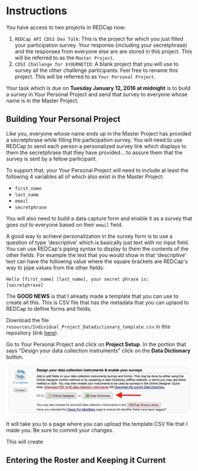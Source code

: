 # Instructions

You have access to two projects in REDCap now:

1. `REDCap API CDSI Dev Talk`: This is the project for which you just filled your
participation survey. Your response (including your secretphrase) and the
responses from everyone else are are stored in this project. This will be
referred to as the `Master Project`.
2. `CDSI Challenge for $YOURNETID`: A blank project that you will use to survey
all the other challenge participants. Feel free to rename this project. This
will be referred to as `Your Personal Project`.

Your task which is due on **Tuesday January 12, 2016 at midnight** is to build a
survey in Your Personal Project and send that survey to everyone whose name is
in the Master Project. 

## Building Your Personal Project

Like you, everyone whose name ends up in the Master Project has provided a
secretphrase while filling the participation survey. You will need to use REDCap
to send each person a personalized survey link which displays to them the
secretphrase that they have provided... to assure them that the survey is sent
by a fellow participant. 

To support that, your Your Personal Project will need to include at least the
following 4 variables all of which also exist in the Master Project:

* `first_name`
* `last_name`
* `email`
* `secretphrase`

You will also need to build a data capture form and enable it as a survey that goes
out to everyone based on their `email` field.

A good way to achieve personalization in the survey form is to use
a question of type 'descriptive' which is basically just text with no input
field. You can use REDCap's piping syntax to display to them the contents of the
other fields. For example the text that you would show in that 'descriptive' text
can have the following value where the square brackets are REDCap's way to pipe
values from the other fields:

```
Hello [first_name] [last_name], your secret phrase is: 
[secretphrase]
```

The **GOOD NEWS** is that I already made a template that you can use to
create all this. This is CSV file that has the metadata that you can uplaod to
REDCap to define forms and fields.

Download the file `resources/Individual_Project_Datadictionary_template.csv` in
this repository (link
[here](resources/Individual_Project_Datadictionary_template.csv)).

Go to Your Personal Project and click on **Project Setup**. In the portion that
says "Design your data collection instruments" click on the **Data Dictionary**
button. 

![Data Dictionary Import Button](resources/datadictionarybutton.png)

It will take you to a page where you can upload the template CSV file that I
made you. Be sure to commit your changes.

This will create 

## Entering the Roster and Keeping it Current
